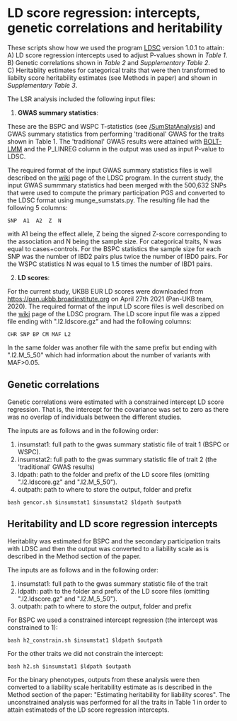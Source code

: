 # LD score regression: intercepts, genetic correlations and heritability
These scripts show how we used the program [LDSC](https://github.com/bulik/ldsc) version 1.0.1 to attain:  
A) LD score regression intercepts used to adjust P-values shown in *Table 1*. <br />
B) Genetic correlations shown in *Table 2* and *Supplementary Table 2*. <br />
C) Heritablity estimates for categorical traits that were then transformed to liabilty score heritability estimates (see Methods in paper) and shown in *Supplementary Table 3*. <br />

The LSR analysis included the following input files:
1) **GWAS summary statistics**: <br />

These are the BSPC and WSPC T-statistics (see [/SumStatAnalysis](https://github.com/stefaniabe/PrimaryParticipationGWAS/tree/main/SumStatAnalysis)) and GWAS summary statistics from performing 'traditional' GWAS for the traits shown in Table 1. 
The 'traditional' GWAS results were attained with [BOLT-LMM](https://alkesgroup.broadinstitute.org/BOLT-LMM/) and the P_LINREG column in the output was used as input P-value to LDSC. <br />

The required format of the input GWAS summary statistics files is well described on the [wiki](https://github.com/bulik/ldsc/wiki/Summary-Statistics-File-Format) page of the LDSC program.
In the current study, the input GWAS summmary statistics had been merged with the 500,632 SNPs that were used to compute the primary participation PGS and converted to the LDSC format using munge_sumstats.py. The resulting file had the following 5 columns:
```
SNP  A1  A2  Z  N
```
with A1 being the effect allele, Z being the signed Z-score corresponding to the association and N being the sample size.
For categorical traits, N was equal to cases+controls. For the BSPC statistics the sample size for each SNP was the number of IBD2 pairs plus twice the number of IBD0 pairs. 
For the WSPC statistics N was equal to 1.5 times the number of IBD1 pairs. <br />

2) **LD scores**: <br />

For the current study, UKBB EUR LD scores were downloaded from https://pan.ukbb.broadinstitute.org on April 27th 2021 (Pan-UKB team, 2020). The required format of the input LD score files is well described on the [wiki]([https://github.com/bulik/ldsc/wiki/](https://github.com/bulik/ldsc/wiki/LD-File-Formats)) page of the LDSC program. 
The LD score input file was a zipped file ending with ".l2.ldscore.gz" and had the following columns:
```
CHR SNP BP CM MAF L2
```
In the same folder was another file with the same prefix but ending with ".l2.M_5_50" which had information about the number of variants with MAF>0.05.

## Genetic correlations
Genetic correlations were estimated with a constrained intercept LD score regression. 
That is, the intercept for the covariance was set to zero as there was no overlap of individuals between the different studies. 

The inputs are as follows and in the following order:
1) insumstat1: full path to the gwas summary statistic file of trait 1 (BSPC or WSPC).
2) insumstat2: full path to the gwas summary statistic file of trait 2 (the 'traditional' GWAS results)
3) ldpath: path to the folder and prefix of the LD score files (omitting ".l2.ldscore.gz" and ".l2.M_5_50").
4) outpath: path to where to store the output, folder and prefix

```
bash gencor.sh $insumstat1 $insumstat2 $ldpath $outpath
```
## Heritability and LD score regression intercepts
Heritablity was estimated for BSPC and the secondary participation traits with LDSC and 
then the output was converted to a liability scale as is described in the Method section of the paper.

The inputs are as follows and in the following order:
1) insumstat1: full path to the gwas summary statistic file of the trait
2) ldpath: path to the folder and prefix of the LD score files (omitting ".l2.ldscore.gz" and ".l2.M_5_50").
3) outpath: path to where to store the output, folder and prefix

For BSPC we used a constrained intercept regression (the intercept was constrained to 1):
```
bash h2_constrain.sh $insumstat1 $ldpath $outpath
```
For the other traits we did not constrain the intercept:
```
bash h2.sh $insumstat1 $ldpath $outpath
```
For the binary phenotypes, outputs from these analysis were then converted to a liability scale heritability estimate as is described in the Method section of the paper: "Estimating heritability for liability scores".
The unconstrained analysis was performed for all the traits in Table 1 in order to attain estimateds of the LD score regression intercepts.
